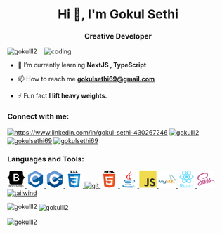 <h1 align="center">Hi 👋, I'm Gokul Sethi</h1>
<h3 align="center">Creative Developer</h3>

<img align="right" alt="coding" width="420" src="https://media2.giphy.com/media/qgQUggAC3Pfv687qPC/giphy.gif?cid=ecf05e4771115cjz5en0zsiltcgta2oj2m42d617ddl797aa&ep=v1_gifs_search&rid=giphy.gif&ct=g">
<p align="left"> <img src="https://komarev.com/ghpvc/?username=gokulll2&label=Profile%20views&color=0e75b6&style=flat" alt="gokulll2" /> </p>

- 🌱 I’m currently learning **NextJS , TypeScript**

- 📫 How to reach me **gokulsethi69@gmail.com**

- ⚡ Fun fact **I lift heavy weights.**

<h3 align="left">Connect with me:</h3>
<p align="left">
<a href="https://linkedin.com/in/https://www.linkedin.com/in/gokul-sethi-430267246" target="blank"><img align="center" src="https://raw.githubusercontent.com/rahuldkjain/github-profile-readme-generator/master/src/images/icons/Social/linked-in-alt.svg" alt="https://www.linkedin.com/in/gokul-sethi-430267246" height="30" width="40" /></a>
<a href="https://www.codechef.com/users/gokulll2" target="blank"><img align="center" src="https://cdn.jsdelivr.net/npm/simple-icons@3.1.0/icons/codechef.svg" alt="gokulll2" height="30" width="40" /></a>
<a href="https://www.leetcode.com/gokulsethi69" target="blank"><img align="center" src="https://raw.githubusercontent.com/rahuldkjain/github-profile-readme-generator/master/src/images/icons/Social/leet-code.svg" alt="gokulsethi69" height="30" width="40" /></a>
<a href="https://auth.geeksforgeeks.org/user/gokulsethi69" target="blank"><img align="center" src="https://raw.githubusercontent.com/rahuldkjain/github-profile-readme-generator/master/src/images/icons/Social/geeks-for-geeks.svg" alt="gokulsethi69" height="30" width="40" /></a>
</p>

<h3 align="left">Languages and Tools:</h3>
<p align="left"> <a href="https://getbootstrap.com" target="_blank" rel="noreferrer"> <img src="https://raw.githubusercontent.com/devicons/devicon/master/icons/bootstrap/bootstrap-plain-wordmark.svg" alt="bootstrap" width="40" height="40"/> </a> <a href="https://www.cprogramming.com/" target="_blank" rel="noreferrer"> <img src="https://raw.githubusercontent.com/devicons/devicon/master/icons/c/c-original.svg" alt="c" width="40" height="40"/> </a> <a href="https://www.w3schools.com/cpp/" target="_blank" rel="noreferrer"> <img src="https://raw.githubusercontent.com/devicons/devicon/master/icons/cplusplus/cplusplus-original.svg" alt="cplusplus" width="40" height="40"/> </a> <a href="https://www.w3schools.com/css/" target="_blank" rel="noreferrer"> <img src="https://raw.githubusercontent.com/devicons/devicon/master/icons/css3/css3-original-wordmark.svg" alt="css3" width="40" height="40"/> </a> <a href="https://git-scm.com/" target="_blank" rel="noreferrer"> <img src="https://www.vectorlogo.zone/logos/git-scm/git-scm-icon.svg" alt="git" width="40" height="40"/> </a> <a href="https://www.w3.org/html/" target="_blank" rel="noreferrer"> <img src="https://raw.githubusercontent.com/devicons/devicon/master/icons/html5/html5-original-wordmark.svg" alt="html5" width="40" height="40"/> </a> <a href="https://www.java.com" target="_blank" rel="noreferrer"> <img src="https://raw.githubusercontent.com/devicons/devicon/master/icons/java/java-original.svg" alt="java" width="40" height="40"/> </a> <a href="https://developer.mozilla.org/en-US/docs/Web/JavaScript" target="_blank" rel="noreferrer"> <img src="https://raw.githubusercontent.com/devicons/devicon/master/icons/javascript/javascript-original.svg" alt="javascript" width="40" height="40"/> </a> <a href="https://www.mysql.com/" target="_blank" rel="noreferrer"> <img src="https://raw.githubusercontent.com/devicons/devicon/master/icons/mysql/mysql-original-wordmark.svg" alt="mysql" width="40" height="40"/> </a> <a href="https://reactjs.org/" target="_blank" rel="noreferrer"> <img src="https://raw.githubusercontent.com/devicons/devicon/master/icons/react/react-original-wordmark.svg" alt="react" width="40" height="40"/> </a> <a href="https://sass-lang.com" target="_blank" rel="noreferrer"> <img src="https://raw.githubusercontent.com/devicons/devicon/master/icons/sass/sass-original.svg" alt="sass" width="40" height="40"/> </a> <a href="https://tailwindcss.com/" target="_blank" rel="noreferrer"> <img src="https://www.vectorlogo.zone/logos/tailwindcss/tailwindcss-icon.svg" alt="tailwind" width="40" height="40"/> </a> </p>

<p><img align="left" src="https://github-readme-stats.vercel.app/api/top-langs?username=gokulll2&show_icons=true&locale=en&layout=compact" alt="gokulll2" /></p>

<p>&nbsp;<img align="center" src="https://github-readme-stats.vercel.app/api?username=gokulll2&show_icons=true&locale=en" alt="gokulll2" /></p>

<p><img align="center" src="https://github-readme-streak-stats.herokuapp.com/?user=gokulll2&" alt="gokulll2" /></p>

